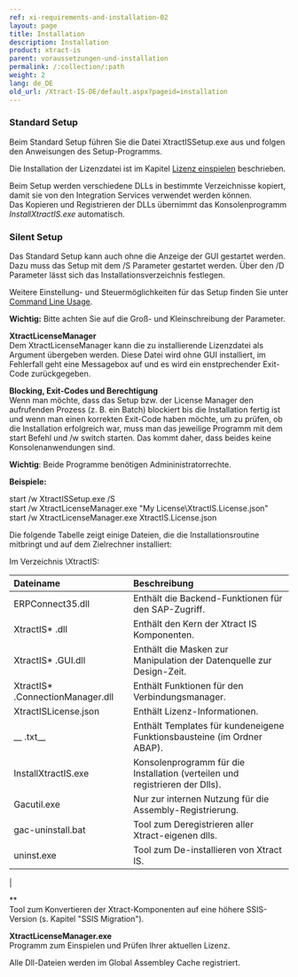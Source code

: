 ```yaml
---
ref: xi-requirements-and-installation-02
layout: page
title: Installation
description: Installation
product: xtract-is
parent: voraussetzungen-und-installation
permalink: /:collection/:path
weight: 2
lang: de_DE
old_url: /Xtract-IS-DE/default.aspx?pageid=installation
---
```


### Standard Setup

Beim Standard Setup führen Sie die Datei XtractISSetup.exe aus und folgen den Anweisungen des Setup-Programms. 

Die Installation der Lizenzdatei ist im Kapitel [Lizenz einspielen](./lizenz-einspielen) beschrieben.

Beim Setup werden verschiedene DLLs in bestimmte Verzeichnisse kopiert, damit sie von  den Integration Services verwendet werden können. <br>
Das Kopieren und Registrieren der DLLs übernimmt das Konsolenprogramm *InstallXtractIS.exe* automatisch. 

### Silent Setup

Das Standard Setup kann auch ohne die Anzeige der GUI gestartet werden. Dazu muss das Setup mit dem /S Parameter gestartet werden. Über den /D Parameter lässt sich das Installationsverzeichnis festlegen. 

Weitere Einstellung- und Steuermöglichkeiten für das Setup finden Sie unter [Command Line Usage](http://nsis.sourceforge.net/Docs/Chapter3.html#3.2.1).

**Wichtig:** Bitte achten Sie auf die Groß- und Kleinschreibung der Parameter. 

**XtractLicenseManager**<br>
Dem XtractLicenseManager kann die zu installierende Lizenzdatei als Argument übergeben werden. Diese Datei wird ohne GUI installiert, im Fehlerfall geht eine Messagebox auf und es wird ein enstprechender Exit-Code zurückgegeben.

**Blocking, Exit-Codes und Berechtigung**<br>
Wenn man möchte, dass das Setup bzw. der License Manager den aufrufenden Prozess (z. B. ein Batch) blockiert bis die Installation fertig ist und wenn man einen korrekten Exit-Code haben möchte, um zu prüfen, ob die Installation erfolgreich war, muss man das jeweilige Programm mit dem start Befehl und /w switch starten. Das kommt daher, dass beides keine Konsolenanwendungen sind.

**Wichtig**: Beide Programme benötigen Admininistratorrechte.

**Beispiele:**

start /w XtractISSetup.exe /S<br>
start /w XtractLicenseManager.exe "My License\XtractIS.License.json"<br>
start /w XtractLicenseManager.exe XtractIS.License.json<br>

Die folgende Tabelle zeigt einige Dateien, die die Installationsroutine mitbringt und auf dem Zielrechner installiert:

Im Verzeichnis \XtractIS\:

|Dateiname | Beschreibung |
|:----|:---|
| ERPConnect35.dll | Enthält die Backend-Funktionen für den SAP-Zugriff. |
| XtractIS* .dll | Enthält den Kern der Xtract IS Komponenten.| 
| XtractIS* .GUI.dll | Enthält die Masken zur Manipulation der Datenquelle zur Design-Zeit.|
| XtractIS* .ConnectionManager.dll | Enthält Funktionen für den Verbindungsmanager.|
|XtractISLicense.json | Enthält Lizenz-Informationen.|
| __ .txt__ | Enthält Templates für kundeneigene Funktionsbausteine (im Ordner ABAP).|
| InstallXtractIS.exe | Konsolenprogramm für die Installation (verteilen und registrieren der Dlls).|
| Gacutil.exe | Nur zur internen Nutzung für die Assembly-Registrierung.|
| gac-uninstall.bat | Tool zum Deregistrieren aller Xtract-eigenen dlls.|
| uninst.exe | Tool zum De-installieren von Xtract IS. |
| 


**<br>
Tool zum Konvertieren der Xtract-Komponenten auf eine höhere SSIS-Version (s. Kapitel "SSIS Migration").

**XtractLicenseManager.exe** <br>
Programm zum Einspielen und Prüfen Ihrer aktuellen Lizenz.

Alle Dll-Dateien werden im Global Assembley Cache registriert.
<!--stackedit_data:
eyJoaXN0b3J5IjpbMTUxMTU4ODk4MiwyMTIxMDMxMjU1XX0=
-->